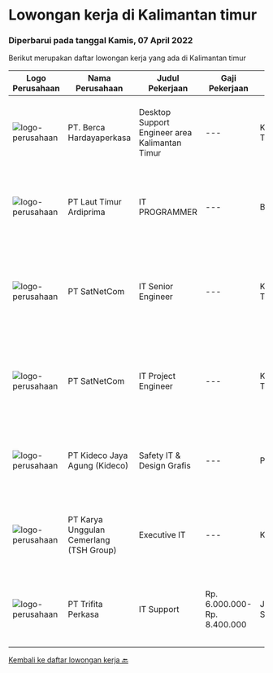 
  # Lowongan kerja di Kalimantan timur

  ### Diperbarui pada tanggal Kamis, 07 April 2022

  Berikut merupakan daftar lowongan kerja yang ada di Kalimantan timur

  |Logo Perusahaan | Nama Perusahaan | Judul Pekerjaan | Gaji Pekerjaan | Lokasi | Deskripsi | Tanggal diunggah | Pranala |
  | -------------- | --------------- | --------------- | --------- | --------- | -------------- | ------- | ----------- |
  |![logo-perusahaan](https://image-service-cdn.seek.com.au/6a76252207cfed561e664c874d4631f4aefd8409/ee4dce1061f3f616224767ad58cb2fc751b8d2dc)|PT. Berca Hardayaperkasa|Desktop Support Engineer area Kalimantan Timur|---|Kalimantan Timur|Responsibilities: Analyzing, diagnosing, and installation to several areas including desktop hardware, operating systems, application software and...|Senin, 04 April 2022|https://www.jobstreet.co.id/id/job/desktop-support-engineer-area-kalimantan-timur-3842546?token=0~8ae40053-7b87-41c8-a57d-8233d78e722f&sectionRank=1&jobId=jobstreet-id-job-3842546|
|![logo-perusahaan](https://image-service-cdn.seek.com.au/aeefe27f687062d9490b6287404b24774c54e110/ee4dce1061f3f616224767ad58cb2fc751b8d2dc)|PT Laut Timur Ardiprima|IT PROGRAMMER|---|Balikpapan|Salah satu Distributor Consumer Goods yang terbesar di Kalimantan dan berkembang pesat dengan Visi menjadi Distributor No 1. di kalimantan, membuka...|Sabtu, 02 April 2022|https://www.jobstreet.co.id/id/job/it-programmer-3831959?token=0~8ae40053-7b87-41c8-a57d-8233d78e722f&sectionRank=2&jobId=jobstreet-id-job-3831959|
|![logo-perusahaan](https://image-service-cdn.seek.com.au/6108f58b8d52b8e5523830ee4b11d6074377e515/ee4dce1061f3f616224767ad58cb2fc751b8d2dc)|PT SatNetCom|IT Senior Engineer|---|Kalimantan Timur|Requirements: Strong Leaderships Having Experiences with system admin/network Good attitude and Communication Background IT Networking/programming or...|Rabu, 30 Maret 2022|https://www.jobstreet.co.id/id/job/it-senior-engineer-3838622?token=0~8ae40053-7b87-41c8-a57d-8233d78e722f&sectionRank=3&jobId=jobstreet-id-job-3838622|
|![logo-perusahaan](https://image-service-cdn.seek.com.au/6108f58b8d52b8e5523830ee4b11d6074377e515/ee4dce1061f3f616224767ad58cb2fc751b8d2dc)|PT SatNetCom|IT Project Engineer|---|Kalimantan Timur|Skills: Good Knowledge about IT System Good Knowledge of wire/wireless computer networking Good Knowledge about Electronic and Electrical System Good...|Kamis, 31 Maret 2022|https://www.jobstreet.co.id/id/job/it-project-engineer-3839245?token=0~8ae40053-7b87-41c8-a57d-8233d78e722f&sectionRank=4&jobId=jobstreet-id-job-3839245|
|![logo-perusahaan](https://image-service-cdn.seek.com.au/c459a3197888e61ec2ebe86d307dcce37e2b470f/ee4dce1061f3f616224767ad58cb2fc751b8d2dc)|PT Kideco Jaya Agung (Kideco)|Safety IT & Design Grafis|---|Paser|Requirement:o  Candidates must have Diploma’s degree in Multimedia Engineering, Visual Communication Design (IPK Min. 3,0)o  Minimal 2 years in IT...|Kamis, 24 Maret 2022|https://www.jobstreet.co.id/id/job/safety-it-design-grafis-3831652?token=0~8ae40053-7b87-41c8-a57d-8233d78e722f&sectionRank=5&jobId=jobstreet-id-job-3831652|
|![logo-perusahaan](https://image-service-cdn.seek.com.au/31bf3b7463dda7b016768aa96dbddf9149e67f52/ee4dce1061f3f616224767ad58cb2fc751b8d2dc)|PT Karya Unggulan Cemerlang (TSH Group)|Executive IT|---|Kutai Barat|Candidate must possess at least a Bachelor's Degree, Computer Science/Information Technology or equivalent. Able to do internet point to point...|Senin, 21 Maret 2022|https://www.jobstreet.co.id/id/job/executive-it-3828389?token=0~8ae40053-7b87-41c8-a57d-8233d78e722f&sectionRank=6&jobId=jobstreet-id-job-3828389|
|![logo-perusahaan](https://image-service-cdn.seek.com.au/1a66e14d6c9695bb334ef70edf4706ac9e497ae9/ee4dce1061f3f616224767ad58cb2fc751b8d2dc)|PT Trifita Perkasa|IT Support|Rp. 6.000.000-Rp. 8.400.000|Jakarta Selatan|Tanggung Jawab:·        Melakukan pekerjaan IT Support baik hardware, software, network, internet, email, website dan ERP/ SAP baik untuk instalasi,...|Senin, 14 Maret 2022|https://www.jobstreet.co.id/id/job/it-support-3818886?token=0~8ae40053-7b87-41c8-a57d-8233d78e722f&sectionRank=7&jobId=jobstreet-id-job-3818886|


  [Kembali ke daftar lowongan kerja 🔙](../README.md#daftar-lowongan-kerja)
  
